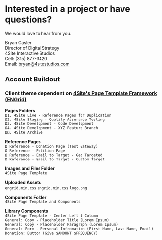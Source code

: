 # Interested in a project or have questions?

We would love to hear from you.

Bryan Casler  
Director of Digital Strategy  
4Site Interactive Studios  
Cell: (315) 877-3420  
Email: bryan@4sitestudios.com


## Account Buildout
### Client theme dependent on [4Site's Page Template Framework (ENGrid)](https://github.com/4site-interactive-studios/engrid-scripts)

**Pages Folders**<br/>
`Ω1. 4Site Live - Reference Pages for Duplication`<br/>
`Ω2. 4Site Staging - Quality Assurance Testing`<br/>
`Ω3. 4Site Development - Code Development`<br/>
`Ω4. 4Site Development - XYZ Feature Branch`<br/>
`ΩΩ. 4Site Archive`

**Reference Pages**<br/>
`Ω Reference - Donation Page (Test Gateway)`<br/>
`Ω Reference - Petition Page`<br/>
`Ω Reference - Email to Target - Geo Targeted`<br/>
`Ω Reference - Email to Target - Custom Target`

**Images and Files Folder**<br/>
`4Site Page Template`

**Uploaded Assets**<br/>
`engrid.min.css`
`engrid.min.css`
`logo.png`

**Components Folder**<br/>
`4Site Page Template and Components`

**Library Components**<br/>
`4Site Page Template - Center Left 1 Column`<br/>
`General: Copy - Placeholder Title (Lorem Ipsum)`<br/>
`General: Copy - Placeholder Paragraph (Lorem Ipsum)`<br/>
`General: Form - Personal Infromation (First Name, Last Name, Email)`<br/>
`Donation: Button (Give $AMOUNT $FREQUENCY)`
